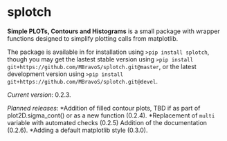# splotch
**Simple PLOTs, Contours and Histograms** is a small package with wrapper functions designed to simplify plotting calls from matplotlib.

The package is available in for installation using `>pip install splotch`, though you may get the lastest stable version using `>pip install git+https://github.com/MBravoS/splotch.git@master`, or the latest development version using `>pip install git+https://github.com/MBravoS/splotch.git@devel`.

*Current version*: 0.2.3.

*Planned releases*:
*Addition of filled contour plots, TBD if as part of plot2D.sigma_cont() or as a new function (0.2.4).
*Replacement of `multi` variable with automated checks (0.2.5) Addition of the documentation (0.2.6).
*Adding a default matplotlib style (0.3.0).
